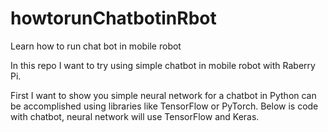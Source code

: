 # howtorunChatbotinRbot
Learn how to run chat bot in mobile robot

In this repo I want to try using simple chatbot in mobile robot with Raberry Pi. 

First I want to show you simple neural network for a chatbot in Python can be accomplished using libraries like TensorFlow or PyTorch. Below is code with chatbot, neural network will use TensorFlow and Keras. 


